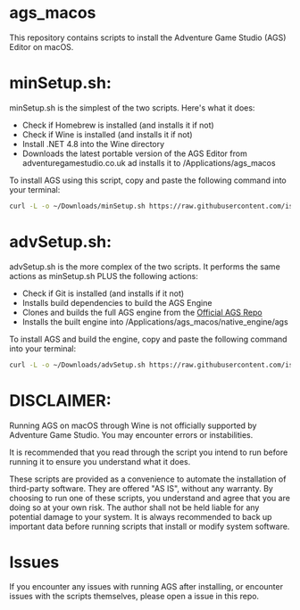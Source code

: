 # ags_macos

This repository contains scripts to install the Adventure Game Studio (AGS) Editor on macOS. 

# minSetup.sh:
minSetup.sh is the simplest of the two scripts. Here's what it does:
- Check if Homebrew is installed (and installs it if not)
- Check if Wine is installed (and installs it if not)
- Install .NET 4.8 into the Wine directory
- Downloads the latest portable version of the AGS Editor from adventuregamestudio.co.uk ad installs it to /Applications/ags_macos

To install AGS using this script, copy and paste the following command into your terminal:
```bash
curl -L -o ~/Downloads/minSetup.sh https://raw.githubusercontent.com/isak-dombestein/ags_macos/refs/heads/main/minSetup.sh && bash ~/Downloads/minSetup.sh
```

# advSetup.sh:
advSetup.sh is the more complex of the two scripts. It performs the same actions as minSetup.sh PLUS the following actions:
- Check if Git is installed (and installs if it not)
- Installs build dependencies to build the AGS Engine
- Clones and builds the full AGS engine from the [Official AGS Repo](https://www.github.com/adventuregamestudio/ags)
- Installs the built engine into /Applications/ags_macos/native_engine/ags

To install AGS and build the engine, copy and paste the following command into your terminal:
```bash
curl -L -o ~/Downloads/advSetup.sh https://raw.githubusercontent.com/isak-dombestein/ags_macos/refs/heads/main/advSetup.sh && bash ~/Downloads/advSetup.sh
```

# DISCLAIMER:
Running AGS on macOS through Wine is not officially supported by Adventure Game Studio. You may encounter errors or instabilities.

It is recommended that you read through the script you intend to run before running it to ensure you understand what it does.

These scripts are provided as a convenience to automate the installation of third-party software. They are offered "AS IS", without any warranty. By choosing to run one of these scripts, you understand and agree that you are doing so at your own risk. The author shall not be held liable for any potential damage to your system. It is always recommended to back up important data before running scripts that install or modify system software. 

# Issues
If you encounter any issues with running AGS after installing, or encounter issues with the scripts themselves, please open a issue in this repo.
